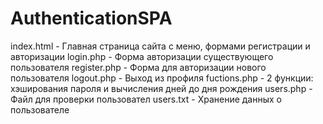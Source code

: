 # AuthenticationSPA
index.html - Главная страница сайта с меню, формами регистрации и авторизации
login.php - Форма авторизации существующего пользователя
register.php - Форма для авторизации нового пользователя
logout.php - Выход из профиля
fuctions.php - 2 функции: хэширования пароля и вычисления дней до дня рождения
users.php - Файл для проверки пользовател
users.txt - Хранение данных о пользователе
